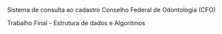 Sistema de consulta ao cadastro 
Conselho Federal de Odontologia (CFO)

Trabalho Final - Estrutura de dados e Algoritmos
